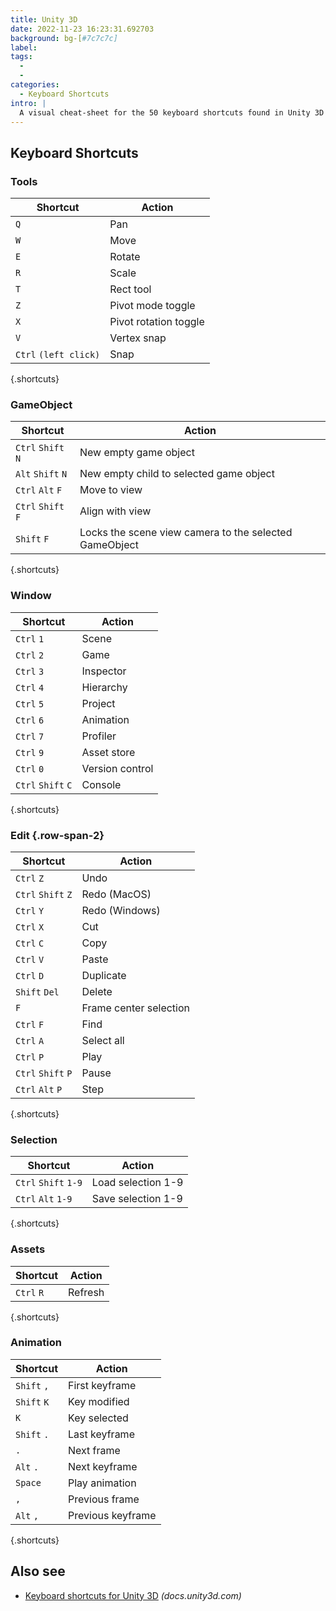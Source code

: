```yaml
---
title: Unity 3D
date: 2022-11-23 16:23:31.692703
background: bg-[#7c7c7c]
label:
tags:
  -
  -
categories:
  - Keyboard Shortcuts
intro: |
  A visual cheat-sheet for the 50 keyboard shortcuts found in Unity 3D
---
```


## Keyboard Shortcuts

### Tools

| Shortcut              | Action                |
| --------------------- | --------------------- |
| `Q`                   | Pan                   |
| `W`                   | Move                  |
| `E`                   | Rotate                |
| `R`                   | Scale                 |
| `T`                   | Rect tool             |
| `Z`                   | Pivot mode toggle     |
| `X`                   | Pivot rotation toggle |
| `V`                   | Vertex snap           |
| `Ctrl` `(left click)` | Snap                  |

{.shortcuts}

### GameObject

| Shortcut           | Action                                                 |
| ------------------ | ------------------------------------------------------ |
| `Ctrl` `Shift` `N` | New empty game object                                  |
| `Alt` `Shift` `N`  | New empty child to selected game object                |
| `Ctrl` `Alt` `F`   | Move to view                                           |
| `Ctrl` `Shift` `F` | Align with view                                        |
| `Shift` `F`        | Locks the scene view camera to the selected GameObject |

{.shortcuts}

### Window

| Shortcut           | Action          |
| ------------------ | --------------- |
| `Ctrl` `1`         | Scene           |
| `Ctrl` `2`         | Game            |
| `Ctrl` `3`         | Inspector       |
| `Ctrl` `4`         | Hierarchy       |
| `Ctrl` `5`         | Project         |
| `Ctrl` `6`         | Animation       |
| `Ctrl` `7`         | Profiler        |
| `Ctrl` `9`         | Asset store     |
| `Ctrl` `0`         | Version control |
| `Ctrl` `Shift` `C` | Console         |

{.shortcuts}

### Edit {.row-span-2}

| Shortcut           | Action                 |
| ------------------ | ---------------------- |
| `Ctrl` `Z`         | Undo                   |
| `Ctrl` `Shift` `Z` | Redo (MacOS)           |
| `Ctrl` `Y`         | Redo (Windows)         |
| `Ctrl` `X`         | Cut                    |
| `Ctrl` `C`         | Copy                   |
| `Ctrl` `V`         | Paste                  |
| `Ctrl` `D`         | Duplicate              |
| `Shift` `Del`      | Delete                 |
| `F`                | Frame center selection |
| `Ctrl` `F`         | Find                   |
| `Ctrl` `A`         | Select all             |
| `Ctrl` `P`         | Play                   |
| `Ctrl` `Shift` `P` | Pause                  |
| `Ctrl` `Alt` `P`   | Step                   |

{.shortcuts}

### Selection

| Shortcut             | Action             |
| -------------------- | ------------------ |
| `Ctrl` `Shift` `1-9` | Load selection 1-9 |
| `Ctrl` `Alt` `1-9`   | Save selection 1-9 |

{.shortcuts}

### Assets

| Shortcut   | Action  |
| ---------- | ------- |
| `Ctrl` `R` | Refresh |

{.shortcuts}

### Animation

| Shortcut    | Action            |
| ----------- | ----------------- |
| `Shift` `,` | First keyframe    |
| `Shift` `K` | Key modified      |
| `K`         | Key selected      |
| `Shift` `.` | Last keyframe     |
| `.`         | Next frame        |
| `Alt` `.`   | Next keyframe     |
| `Space`     | Play animation    |
| `,`         | Previous frame    |
| `Alt` `,`   | Previous keyframe |

{.shortcuts}

## Also see

- [Keyboard shortcuts for Unity 3D](https://docs.unity3d.com/2018.1/Documentation/Manual/UnityHotkeys.html) _(docs.unity3d.com)_
